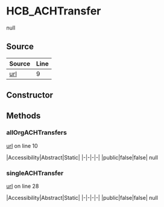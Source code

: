 # HCB_ACHTransfer

null
## Source
|Source|Line|
|-|-|
|[url](https://github.com/devramsean0/hcb.js/blob/00f25a4/src/api_endpoints/ACH_transfer.ts#L9)|9|
## Constructor
## Methods
### allOrgACHTransfers
[url](https://github.com/devramsean0/hcb.js/blob/00f25a4/src/api_endpoints/ACH_transfer.ts#L10) on line 10  

|Accessibility|Abstract|Static|
|-|-|-|-|
|public|false|false|
null

### singleACHTransfer
[url](https://github.com/devramsean0/hcb.js/blob/00f25a4/src/api_endpoints/ACH_transfer.ts#L28) on line 28  

|Accessibility|Abstract|Static|
|-|-|-|-|
|public|false|false|
null
